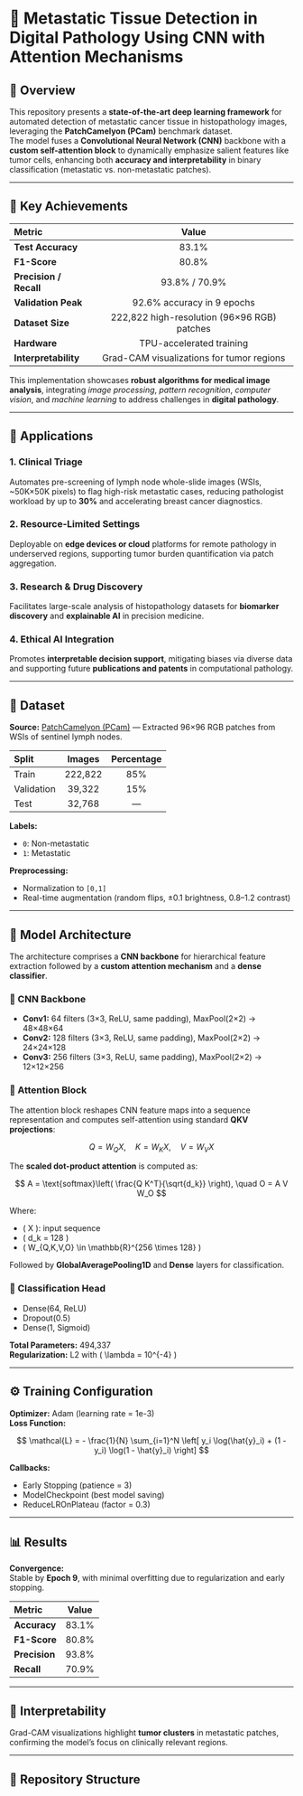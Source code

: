# 🧠 Metastatic Tissue Detection in Digital Pathology Using CNN with Attention Mechanisms

## 📘 Overview
This repository presents a **state-of-the-art deep learning framework** for automated detection of metastatic cancer tissue in histopathology images, leveraging the **PatchCamelyon (PCam)** benchmark dataset.  
The model fuses a **Convolutional Neural Network (CNN)** backbone with a **custom self-attention block** to dynamically emphasize salient features like tumor cells, enhancing both **accuracy and interpretability** in binary classification (metastatic vs. non-metastatic patches).

---

## 🚀 Key Achievements

| Metric | Value |
|:--------|:-------:|
| **Test Accuracy** | 83.1% |
| **F1-Score** | 80.8% |
| **Precision / Recall** | 93.8% / 70.9% |
| **Validation Peak** | 92.6% accuracy in 9 epochs |
| **Dataset Size** | 222,822 high-resolution (96×96 RGB) patches |
| **Hardware** | TPU-accelerated training |
| **Interpretability** | Grad-CAM visualizations for tumor regions |

This implementation showcases **robust algorithms for medical image analysis**, integrating *image processing*, *pattern recognition*, *computer vision*, and *machine learning* to address challenges in **digital pathology**.

---

## 🏥 Applications

### 1. **Clinical Triage**
Automates pre-screening of lymph node whole-slide images (WSIs, ~50K×50K pixels) to flag high-risk metastatic cases, reducing pathologist workload by up to **30%** and accelerating breast cancer diagnostics.

### 2. **Resource-Limited Settings**
Deployable on **edge devices or cloud** platforms for remote pathology in underserved regions, supporting tumor burden quantification via patch aggregation.

### 3. **Research & Drug Discovery**
Facilitates large-scale analysis of histopathology datasets for **biomarker discovery** and **explainable AI** in precision medicine.

### 4. **Ethical AI Integration**
Promotes **interpretable decision support**, mitigating biases via diverse data and supporting future **publications and patents** in computational pathology.

---

## 🧬 Dataset

**Source:** [PatchCamelyon (PCam)](https://www.tensorflow.org/datasets/catalog/patch_camelyon) — Extracted 96×96 RGB patches from WSIs of sentinel lymph nodes.

| Split | Images | Percentage |
|:------|:--------:|:-----------:|
| Train | 222,822 | 85% |
| Validation | 39,322 | 15% |
| Test | 32,768 | — |

**Labels:**  
- `0`: Non-metastatic  
- `1`: Metastatic  

**Preprocessing:**  
- Normalization to `[0,1]`  
- Real-time augmentation (random flips, ±0.1 brightness, 0.8–1.2 contrast)

---

## 🧩 Model Architecture

The architecture comprises a **CNN backbone** for hierarchical feature extraction followed by a **custom attention mechanism** and a **dense classifier**.

### 🔹 CNN Backbone
- **Conv1:** 64 filters (3×3, ReLU, same padding), MaxPool(2×2) → 48×48×64  
- **Conv2:** 128 filters (3×3, ReLU, same padding), MaxPool(2×2) → 24×24×128  
- **Conv3:** 256 filters (3×3, ReLU, same padding), MaxPool(2×2) → 12×12×256  

### 🔹 Attention Block
The attention block reshapes CNN feature maps into a sequence representation and computes self-attention using standard **QKV projections**:

$$
Q = W_Q X, \quad K = W_K X, \quad V = W_V X
$$

The **scaled dot-product attention** is computed as:

$$
A = \text{softmax}\left( \frac{Q K^T}{\sqrt{d_k}} \right), \quad O = A V W_O
$$

Where:

- \( X \): input sequence  
- \( d_k = 128 \)  
- \( W_{Q,K,V,O} \in \mathbb{R}^{256 \times 128} \)

Followed by **GlobalAveragePooling1D** and **Dense** layers for classification.

### 🔹 Classification Head
- Dense(64, ReLU)  
- Dropout(0.5)  
- Dense(1, Sigmoid)

**Total Parameters:** 494,337  
**Regularization:** L2 with \( \lambda = 10^{-4} \)

---

## ⚙️ Training Configuration

**Optimizer:** Adam (learning rate = 1e-3)  
**Loss Function:**

$$
\mathcal{L} = - \frac{1}{N} \sum_{i=1}^N \left[ y_i \log(\hat{y}_i) + (1 - y_i) \log(1 - \hat{y}_i) \right]
$$

**Callbacks:**  
- Early Stopping (patience = 3)  
- ModelCheckpoint (best model saving)  
- ReduceLROnPlateau (factor = 0.3)

---

## 📊 Results

**Convergence:**  
Stable by **Epoch 9**, with minimal overfitting due to regularization and early stopping.

| Metric | Value |
|:--------|:------:|
| **Accuracy** | 83.1% |
| **F1-Score** | 80.8% |
| **Precision** | 93.8% |
| **Recall** | 70.9% |

---

## 🧠 Interpretability

Grad-CAM visualizations highlight **tumor clusters** in metastatic patches, confirming the model’s focus on clinically relevant regions.

---

## 🧩 Repository Structure


